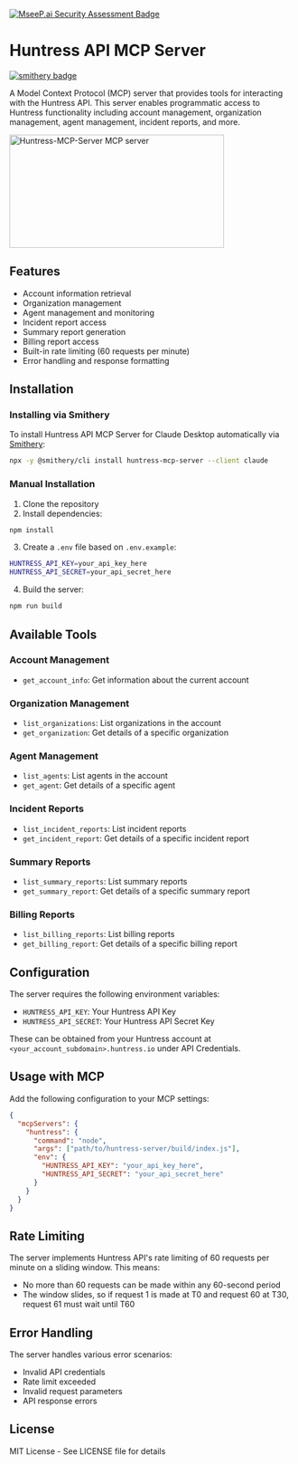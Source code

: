 [![MseeP.ai Security Assessment Badge](https://mseep.net/pr/dynamicendpoints-huntress-mcp-server-badge.png)](https://mseep.ai/app/dynamicendpoints-huntress-mcp-server)

# Huntress API MCP Server
[![smithery badge](https://smithery.ai/badge/huntress-mcp-server)](https://smithery.ai/server/huntress-mcp-server)

A Model Context Protocol (MCP) server that provides tools for interacting with the Huntress API. This server enables programmatic access to Huntress functionality including account management, organization management, agent management, incident reports, and more.

<a href="https://glama.ai/mcp/servers/hry99k6xc2"><img width="380" height="200" src="https://glama.ai/mcp/servers/hry99k6xc2/badge" alt="Huntress-MCP-Server MCP server" /></a>

## Features

- Account information retrieval
- Organization management
- Agent management and monitoring
- Incident report access
- Summary report generation
- Billing report access
- Built-in rate limiting (60 requests per minute)
- Error handling and response formatting

## Installation

### Installing via Smithery

To install Huntress API MCP Server for Claude Desktop automatically via [Smithery](https://smithery.ai/server/huntress-mcp-server):

```bash
npx -y @smithery/cli install huntress-mcp-server --client claude
```

### Manual Installation
1. Clone the repository
2. Install dependencies:
```bash
npm install
```
3. Create a `.env` file based on `.env.example`:
```bash
HUNTRESS_API_KEY=your_api_key_here
HUNTRESS_API_SECRET=your_api_secret_here
```
4. Build the server:
```bash
npm run build
```

## Available Tools

### Account Management
- `get_account_info`: Get information about the current account

### Organization Management
- `list_organizations`: List organizations in the account
- `get_organization`: Get details of a specific organization

### Agent Management
- `list_agents`: List agents in the account
- `get_agent`: Get details of a specific agent

### Incident Reports
- `list_incident_reports`: List incident reports
- `get_incident_report`: Get details of a specific incident report

### Summary Reports
- `list_summary_reports`: List summary reports
- `get_summary_report`: Get details of a specific summary report

### Billing Reports
- `list_billing_reports`: List billing reports
- `get_billing_report`: Get details of a specific billing report

## Configuration

The server requires the following environment variables:

- `HUNTRESS_API_KEY`: Your Huntress API Key
- `HUNTRESS_API_SECRET`: Your Huntress API Secret Key

These can be obtained from your Huntress account at `<your_account_subdomain>.huntress.io` under API Credentials.

## Usage with MCP

Add the following configuration to your MCP settings:

```json
{
  "mcpServers": {
    "huntress": {
      "command": "node",
      "args": ["path/to/huntress-server/build/index.js"],
      "env": {
        "HUNTRESS_API_KEY": "your_api_key_here",
        "HUNTRESS_API_SECRET": "your_api_secret_here"
      }
    }
  }
}
```

## Rate Limiting

The server implements Huntress API's rate limiting of 60 requests per minute on a sliding window. This means:
- No more than 60 requests can be made within any 60-second period
- The window slides, so if request 1 is made at T0 and request 60 at T30, request 61 must wait until T60

## Error Handling

The server handles various error scenarios:
- Invalid API credentials
- Rate limit exceeded
- Invalid request parameters
- API response errors

## License

MIT License - See LICENSE file for details
